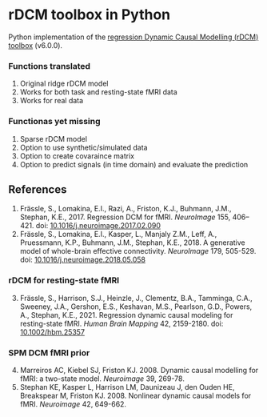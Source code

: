 # rDCM toolbox in Python
Python implementation of the 
[regression Dynamic Causal Modelling (rDCM) toolbox](https://github.com/translationalneuromodeling/tapas/tree/master/rDCM) 
(v6.0.0).

### Functions translated
1. Original ridge rDCM model
2. Works for both task and resting-state fMRI data
3. Works for real data

### Functionas yet missing
1. Sparse rDCM model
2. Option to use synthetic/simulated data
3. Option to create covaraince matrix
4. Option to predict signals (in time domain) and evaluate the prediction

## References

1. Frässle, S., Lomakina, E.I., Razi, A., Friston, K.J., Buhmann, J.M., Stephan, K.E., 2017. 
Regression DCM for fMRI. *NeuroImage* 155, 406–421. 
doi: [10.1016/j.neuroimage.2017.02.090](https://doi.org/10.1016/j.neuroimage.2017.02.090)
2. Frässle, S., Lomakina, E.I., Kasper, L., Manjaly Z.M., Leff, A., Pruessmann, K.P., 
Buhmann, J.M., Stephan, K.E., 2018. A generative model of whole-brain effective connectivity. 
*NeuroImage* 179, 505-529. 
doi: [10.1016/j.neuroimage.2018.05.058](https://doi.org/10.1016/j.neuroimage.2018.05.058)

### rDCM for resting-state fMRI

3. Frässle, S., Harrison, S.J., Heinzle, J., Clementz, B.A., Tamminga, C.A., Sweeney, J.A., 
Gershon, E.S., Keshavan, M.S., Pearlson, G.D., Powers, A., Stephan, K.E., 2021. 
Regression dynamic causal modeling for resting-state fMRI. *Human Brain Mapping* 42, 2159-2180. 
doi: [10.1002/hbm.25357](https://doi.org/10.1002/hbm.25357)

### SPM DCM fMRI prior

4. Marreiros AC, Kiebel SJ, Friston KJ. 2008. Dynamic causal modelling for fMRI: a two-state model.
*Neuroimage* 39, 269-78.
5. Stephan KE, Kasper L, Harrison LM, Daunizeau J, den Ouden HE, Breakspear M, Friston KJ. 2008. 
Nonlinear dynamic causal models for fMRI. *Neuroimage* 42, 649-662.
